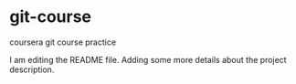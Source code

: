 # git-course
coursera git course practice

I am editing the README file. Adding some more details about the project description.
